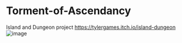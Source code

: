 # Torment-of-Ascendancy
Island and Dungeon project
https://tylergames.itch.io/island-dungeon
![image](https://github.com/PinHeadLarry940/Torment-of-Ascendancy/assets/134952944/d15c8dc8-6f32-482e-bbf3-2a5d5a0bfad8)

